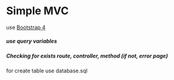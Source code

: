 <h1>Simple MVC</h1>

use [Bootstrap 4](http://getbootstrap.com)

<h5>use query variables</h5>
<h5>Checking for exists route, controller, method (if not, error page)</h5>

for create table use database.sql
